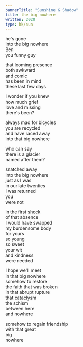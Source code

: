 ```yaml
---
bannerTitle: "Sunshine & Shadow" 
title: the big nowhere 
written: 2020
type: hk/sun
---
```


he's gone    
into the big nowhere  
Ben  
you funny guy  
  
  
that looming presence  
both awkward  
and comic  
has been in mind  
these last few days  
  
  
I wonder if you knew  
how much grief  
love and missing  
there's been?  
  
  
always mad for bicycles  
you are recycled  
and have raced away  
into that big nowhere  
  
  
who can say  
there is a glacier  
named after them?  
  
  
snatched away  
into the big nowhere  
just as I was  
in our late twenties  
I was returned  
you  
were not  
  
  
in the first shock  
of that absence  
I would have swapped  
my burdensome body  
for yours  
so young  
so sweet  
your wit  
and kindness  
were needed  
  
  
I hope we'll meet  
in that big nowhere  
somehow to restore  
the faith that was broken  
in that abrupt rupture  
that cataclysm  
the schism  
between here  
and nowhere  
  
  
somehow to regain friendship  
with that great  
big  
nowhere  
